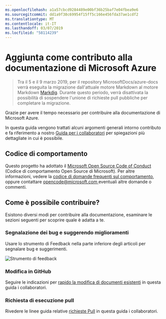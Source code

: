 ```yaml
---
ms.openlocfilehash: a1a57cbcd9284489e00bf36b25baf7e04fbea9e6
ms.sourcegitcommit: dd1a9f38c69954f15ff5c166e456fda37ae1cdf2
ms.translationtype: MT
ms.contentlocale: it-IT
ms.lasthandoff: 03/07/2019
ms.locfileid: "58114239"
---
```

# <a name="contributing-to-microsoft-azure-documentation"></a>Aggiunta come contributo alla documentazione di Microsoft Azure

> Tra il 5 e il 9 marzo 2019, per il repository MicrosoftDocs/azure-docs verrà eseguita la migrazione dall'attuale motore Markdown al motore Markdown [Markdig](https://github.com/lunet-io/markdig). Durante questo periodo, verrà disattivata la possibilità di sospendere l'unione di richieste pull pubbliche per completare la migrazione.

Grazie per avere il tempo necessario per contribuire alla documentazione di Microsoft Azure.

In questa guida vengono trattati alcuni argomenti generali intorno contributo e fa riferimento a nostro [Guida per i collaboratori](https://docs.microsoft.com/contribute) per spiegazioni più dettagliate in cui è possibile.

## <a name="code-of-conduct"></a>Codice di comportamento

Questo progetto ha adottato il [Microsoft Open Source Code of Conduct](https://opensource.microsoft.com/codeofconduct/) (Codice di comportamento Open Source di Microsoft).
Per altre informazioni, vedere la [codice di domande frequenti sul comportamento](https://opensource.microsoft.com/codeofconduct/faq/), oppure contattare [ opencode@microsoft.com ](mailto:opencode@microsoft.com) eventuali altre domande o commenti.

## <a name="how-can-i-contribute"></a>Come è possibile contribuire?

Esistono diversi modi per contribuire alla documentazione, esaminare le sezioni seguenti per scoprire quale è adatta a te.

### <a name="reporting-bugs-and-suggesting-enhancements"></a>Segnalazione dei bug e suggerendo miglioramenti

Usare lo strumento di Feedback nella parte inferiore degli articoli per segnalare bug e suggerimenti.

![Strumento di feedback](media/feedback-tool.png)

### <a name="editing-in-github"></a>Modifica in GitHub

Seguire le indicazioni per [rapido la modifica di documenti esistenti](https://docs.microsoft.com/contribute/#quick-edits-to-existing-documents) in questa guida i collaboratori.

### <a name="pull-request"></a>Richiesta di esecuzione pull

Rivedere le linee guida relative [richieste Pull](https://docs.microsoft.com/contribute/how-to-write-workflows-major#pull-request-processing) in questa guida i collaboratori.
